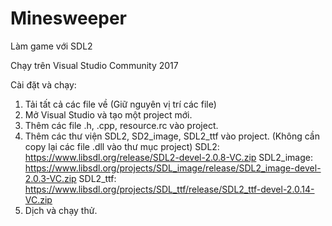 # Minesweeper
Làm game với SDL2

Chạy trên Visual Studio Community 2017

Cài đặt và chạy:
  1. Tải tất cả các file về
     (Giữ nguyên vị trí các file)
  2. Mở Visual Studio và tạo một project mới.
  3. Thêm các file .h, .cpp, resource.rc vào project.
  4. Thêm các thư viện SDL2, SD2_image, SDL2_ttf vào project.
     (Không cần copy lại các file .dll vào thư mục project)
      SDL2: https://www.libsdl.org/release/SDL2-devel-2.0.8-VC.zip
      SDL2_image: https://www.libsdl.org/projects/SDL_image/release/SDL2_image-devel-2.0.3-VC.zip
      SDL2_ttf: https://www.libsdl.org/projects/SDL_ttf/release/SDL2_ttf-devel-2.0.14-VC.zip
  5. Dịch và chạy thử.
